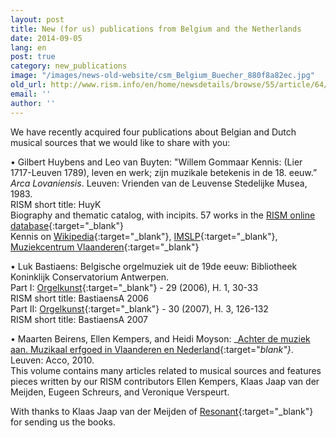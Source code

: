 ```yaml
---
layout: post
title: New (for us) publications from Belgium and the Netherlands
date: 2014-09-05
lang: en
post: true
category: new_publications
image: "/images/news-old-website/csm_Belgium_Buecher_880f8a82ec.jpg"
old_url: http://www.rism.info/en/home/newsdetails/browse/55/article/64/new-for-us-publications-from-belgium-and-the-netherlands.html
email: ''
author: ''
---
```


We have recently acquired four publications about Belgian and Dutch musical sources that we would like to share with you:

• Gilbert Huybens and Leo van Buyten: "Willem Gommaar Kennis: (Lier 1717-Leuven 1789), leven en werk; zijn muzikale betekenis in de 18. eeuw.” _Arca Lovaniensis_. Leuven: Vrienden van de Leuvense Stedelijke Musea, 1983.  
RISM short title: HuyK  
Biography and thematic catalog, with incipits. 57 works in the [RISM online database](https://opac.rism.info/search?View=rism&author=Gommaar+Kennis){:target="_blank"}  
Kennis on [Wikipedia](http://nl.wikipedia.org/wiki/Willem_Gommaar_Kennis){:target="_blank"}, [IMSLP](http://imslp.org/wiki/Category:Kennis,_Willem_Gommaar){:target="_blank"}, [Muziekcentrum Vlaanderen](http://www.muziekcentrum.be/identity.php?ID=135954){:target="_blank"}

• Luk Bastiaens: Belgische orgelmuziek uit de 19de eeuw: Bibliotheek Koninklijk Conservatorium Antwerpen.  
Part I: [Orgelkunst](http://www.orgelkunst.be/cd-s-en-uitgaven/2006-nr-1){:target="_blank"} - 29 (2006), H. 1, 30-33  
RISM short title: BastiaensA 2006  
Part II: [Orgelkunst](http://www.orgelkunst.be/cd-s-en-uitgaven/2007-nr-3){:target="_blank"} - 30 (2007), H. 3, 126-132  
RISM short title: BastiaensA 2007  

• Maarten Beirens, Ellen Kempers, and Heidi Moyson: _[Achter de muziek aan. Muzikaal erfgoed in Vlaanderen en Nederland](https://www.acco.be/nl-be/items/9789033482472/Achter-de-muziek-aan){:target="_blank"}_. Leuven: Acco, 2010.  
This volume contains many articles related to musical sources and features pieces written by our RISM contributors Ellen Kempers, Klaas Jaap van der Meijden, Eugeen Schreurs, and Veronique Verspeurt.  

With thanks to Klaas Jaap van der Meijden of [Resonant](http://www.muzikaalerfgoed.be/){:target="_blank"} for sending us the books.
